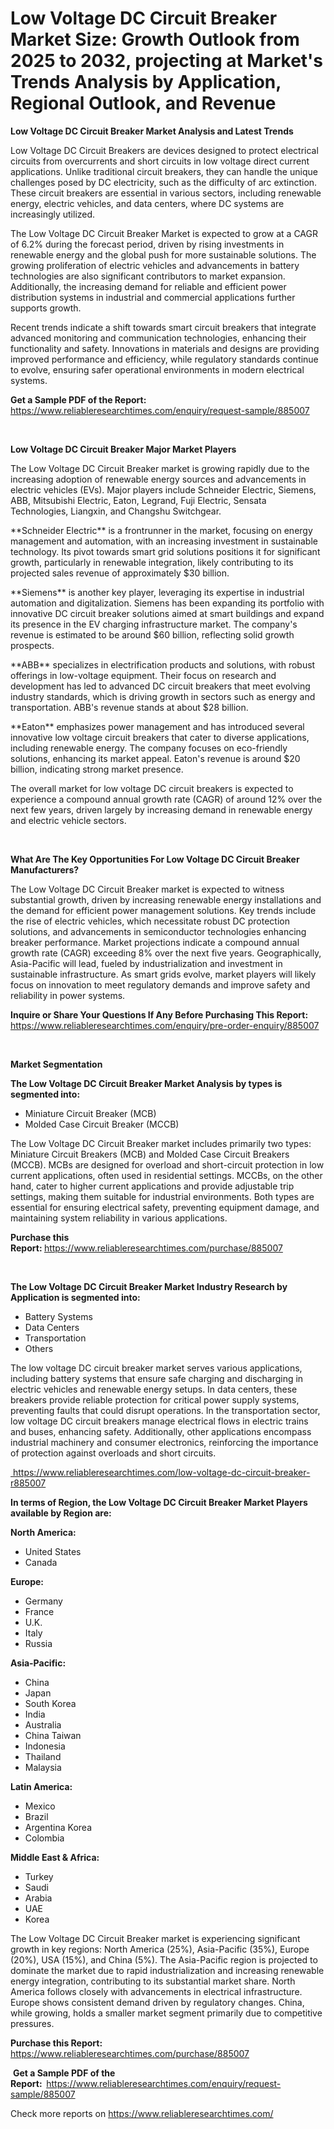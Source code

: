 <p><h1>Low Voltage DC Circuit Breaker Market Size: Growth Outlook from 2025 to 2032, projecting at Market's Trends Analysis by Application, Regional Outlook, and Revenue</h1></p><p><strong>Low Voltage DC Circuit Breaker Market Analysis and Latest Trends</strong></p>
<p><p>Low Voltage DC Circuit Breakers are devices designed to protect electrical circuits from overcurrents and short circuits in low voltage direct current applications. Unlike traditional circuit breakers, they can handle the unique challenges posed by DC electricity, such as the difficulty of arc extinction. These circuit breakers are essential in various sectors, including renewable energy, electric vehicles, and data centers, where DC systems are increasingly utilized.</p><p>The Low Voltage DC Circuit Breaker Market is expected to grow at a CAGR of 6.2% during the forecast period, driven by rising investments in renewable energy and the global push for more sustainable solutions. The growing proliferation of electric vehicles and advancements in battery technologies are also significant contributors to market expansion. Additionally, the increasing demand for reliable and efficient power distribution systems in industrial and commercial applications further supports growth.</p><p>Recent trends indicate a shift towards smart circuit breakers that integrate advanced monitoring and communication technologies, enhancing their functionality and safety. Innovations in materials and designs are providing improved performance and efficiency, while regulatory standards continue to evolve, ensuring safer operational environments in modern electrical systems.</p></p>
<p><strong>Get a Sample PDF of the Report:&nbsp;</strong> <a href="https://www.reliableresearchtimes.com/enquiry/request-sample/885007?utm_campaign=2457&utm_medium=2&utm_source=Github&utm_content=ia&utm_term=13022025&utm_id=low-voltage-dc-circuit-breaker">https://www.reliableresearchtimes.com/enquiry/request-sample/885007</a></p>
<p>&nbsp;</p>
<p><strong>Low Voltage DC Circuit Breaker Major Market Players</strong></p>
<p><p>The Low Voltage DC Circuit Breaker market is growing rapidly due to the increasing adoption of renewable energy sources and advancements in electric vehicles (EVs). Major players include Schneider Electric, Siemens, ABB, Mitsubishi Electric, Eaton, Legrand, Fuji Electric, Sensata Technologies, Liangxin, and Changshu Switchgear.</p><p>**Schneider Electric** is a frontrunner in the market, focusing on energy management and automation, with an increasing investment in sustainable technology. Its pivot towards smart grid solutions positions it for significant growth, particularly in renewable integration, likely contributing to its projected sales revenue of approximately $30 billion.</p><p>**Siemens** is another key player, leveraging its expertise in industrial automation and digitalization. Siemens has been expanding its portfolio with innovative DC circuit breaker solutions aimed at smart buildings and expand its presence in the EV charging infrastructure market. The company's revenue is estimated to be around $60 billion, reflecting solid growth prospects.</p><p>**ABB** specializes in electrification products and solutions, with robust offerings in low-voltage equipment. Their focus on research and development has led to advanced DC circuit breakers that meet evolving industry standards, which is driving growth in sectors such as energy and transportation. ABB's revenue stands at about $28 billion.</p><p>**Eaton** emphasizes power management and has introduced several innovative low voltage circuit breakers that cater to diverse applications, including renewable energy. The company focuses on eco-friendly solutions, enhancing its market appeal. Eaton's revenue is around $20 billion, indicating strong market presence.</p><p>The overall market for low voltage DC circuit breakers is expected to experience a compound annual growth rate (CAGR) of around 12% over the next few years, driven largely by increasing demand in renewable energy and electric vehicle sectors.</p></p>
<p>&nbsp;</p>
<p><strong>What Are The Key Opportunities For Low Voltage DC Circuit Breaker Manufacturers?</strong></p>
<p><p>The Low Voltage DC Circuit Breaker market is expected to witness substantial growth, driven by increasing renewable energy installations and the demand for efficient power management solutions. Key trends include the rise of electric vehicles, which necessitate robust DC protection solutions, and advancements in semiconductor technologies enhancing breaker performance. Market projections indicate a compound annual growth rate (CAGR) exceeding 8% over the next five years. Geographically, Asia-Pacific will lead, fueled by industrialization and investment in sustainable infrastructure. As smart grids evolve, market players will likely focus on innovation to meet regulatory demands and improve safety and reliability in power systems.</p></p>
<p><strong>Inquire or Share Your Questions If Any Before Purchasing This Report:</strong> <a href="https://www.reliableresearchtimes.com/enquiry/pre-order-enquiry/885007?utm_campaign=2457&utm_medium=2&utm_source=Github&utm_content=ia&utm_term=13022025&utm_id=low-voltage-dc-circuit-breaker">https://www.reliableresearchtimes.com/enquiry/pre-order-enquiry/885007</a></p>
<p>&nbsp;</p>
<p><strong>Market Segmentation</strong></p>
<p><strong>The Low Voltage DC Circuit Breaker Market Analysis by types is segmented into:</strong></p>
<p><ul><li>Miniature Circuit Breaker (MCB)</li><li>Molded Case Circuit Breaker (MCCB)</li></ul></p>
<p><p>The Low Voltage DC Circuit Breaker market includes primarily two types: Miniature Circuit Breakers (MCB) and Molded Case Circuit Breakers (MCCB). MCBs are designed for overload and short-circuit protection in low current applications, often used in residential settings. MCCBs, on the other hand, cater to higher current applications and provide adjustable trip settings, making them suitable for industrial environments. Both types are essential for ensuring electrical safety, preventing equipment damage, and maintaining system reliability in various applications.</p></p>
<p><strong>Purchase this Report:&nbsp;</strong><a href="https://www.reliableresearchtimes.com/purchase/885007?utm_campaign=2457&utm_medium=2&utm_source=Github&utm_content=ia&utm_term=13022025&utm_id=low-voltage-dc-circuit-breaker">https://www.reliableresearchtimes.com/purchase/885007</a></p>
<p>&nbsp;</p>
<p><strong>The Low Voltage DC Circuit Breaker Market Industry Research by Application is segmented into:</strong></p>
<p><ul><li>Battery Systems</li><li>Data Centers</li><li>Transportation</li><li>Others</li></ul></p>
<p><p>The low voltage DC circuit breaker market serves various applications, including battery systems that ensure safe charging and discharging in electric vehicles and renewable energy setups. In data centers, these breakers provide reliable protection for critical power supply systems, preventing faults that could disrupt operations. In the transportation sector, low voltage DC circuit breakers manage electrical flows in electric trains and buses, enhancing safety. Additionally, other applications encompass industrial machinery and consumer electronics, reinforcing the importance of protection against overloads and short circuits.</p></p>
<p><a href="https://www.reliableresearchtimes.com/low-voltage-dc-circuit-breaker-r885007?utm_campaign=2457&utm_medium=2&utm_source=Github&utm_content=ia&utm_term=13022025&utm_id=low-voltage-dc-circuit-breaker">&nbsp;https://www.reliableresearchtimes.com/low-voltage-dc-circuit-breaker-r885007</a></p>
<p><strong>In terms of Region, the Low Voltage DC Circuit Breaker Market Players available by Region are:</strong></p>
<p>
    <p> <strong> North America: </strong>
        <ul>
            <li>United States</li>
            <li>Canada</li>
        </ul>
        </p> 
    <p> <strong> Europe: </strong>
        <ul>
            <li>Germany</li>
            <li>France</li>
            <li>U.K.</li>
            <li>Italy</li>
            <li>Russia</li>
        </ul>
        </p> 
    <p> <strong> Asia-Pacific: </strong>
        <ul>
            <li>China</li>
            <li>Japan</li>
            <li>South Korea</li>
            <li>India</li>
            <li>Australia</li>
            <li>China Taiwan</li>
            <li>Indonesia</li>
            <li>Thailand</li>
            <li>Malaysia</li>
        </ul>
        </p> 
    <p> <strong> Latin America: </strong>
        <ul>
            <li>Mexico</li>
            <li>Brazil</li>
            <li>Argentina Korea</li>
            <li>Colombia</li>
        </ul>
        </p> 
    <p> <strong> Middle East & Africa: </strong>
        <ul>
            <li>Turkey</li>
            <li>Saudi</li>
            <li>Arabia</li>
            <li>UAE</li>
            <li>Korea</li>
        </ul>
    </p>
    </p>
<p><p>The Low Voltage DC Circuit Breaker market is experiencing significant growth in key regions: North America (25%), Asia-Pacific (35%), Europe (20%), USA (15%), and China (5%). The Asia-Pacific region is projected to dominate the market due to rapid industrialization and increasing renewable energy integration, contributing to its substantial market share. North America follows closely with advancements in electrical infrastructure. Europe shows consistent demand driven by regulatory changes. China, while growing, holds a smaller market segment primarily due to competitive pressures.</p></p>
<p><strong>Purchase this Report: </strong><a href="https://www.reliableresearchtimes.com/purchase/885007?utm_campaign=2457&utm_medium=2&utm_source=Github&utm_content=ia&utm_term=13022025&utm_id=low-voltage-dc-circuit-breaker">https://www.reliableresearchtimes.com/purchase/885007</a></p>
<p>&nbsp;<strong>Get a Sample PDF of the Report:&nbsp;&nbsp;</strong><a href="https://www.reliableresearchtimes.com/enquiry/request-sample/885007?utm_campaign=2457&utm_medium=2&utm_source=Github&utm_content=ia&utm_term=13022025&utm_id=low-voltage-dc-circuit-breaker">https://www.reliableresearchtimes.com/enquiry/request-sample/885007</a></p>
<p><strong></strong></p>
<p>Check more reports on <a href="https://www.reliableresearchtimes.com/?utm_campaign=2457&utm_medium=2&utm_source=Github&utm_content=ia&utm_term=13022025&utm_id=low-voltage-dc-circuit-breaker">https://www.reliableresearchtimes.com/</a></p>